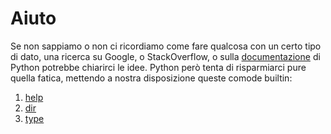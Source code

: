 # Aiuto

Se non sappiamo o non ci ricordiamo come fare qualcosa con un certo tipo di dato, una ricerca su Google, o StackOverflow, o sulla [documentazione](https://docs.python.org/3/) di Python potrebbe chiarirci le idee. Python però tenta di risparmiarci pure quella fatica, mettendo a nostra disposizione queste comode builtin:

1. [help](./0_help.md)
1. [dir](./1_dir.md)
1. [type](./2_type.md)
